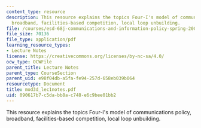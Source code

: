 ```yaml
---
content_type: resource
description: This resource explains the topics Four-I's model of communications policy,
  broadband, facilities-based competition, local loop unbuilding.
file: /courses/esd-68j-communications-and-information-policy-spring-2006/090617b7c5dabb8ac748e6c9bee01bb2_mod3d_lec1notes.pdf
file_size: 70136
file_type: application/pdf
learning_resource_types:
- Lecture Notes
license: https://creativecommons.org/licenses/by-nc-sa/4.0/
ocw_type: OCWFile
parent_title: Lecture Notes
parent_type: CourseSection
parent_uid: e98f04db-a5fa-fe94-257d-658eb039b064
resourcetype: Document
title: mod3d_lec1notes.pdf
uid: 090617b7-c5da-bb8a-c748-e6c9bee01bb2
---
```

This resource explains the topics Four-I's model of communications policy, broadband, facilities-based competition, local loop unbuilding.
